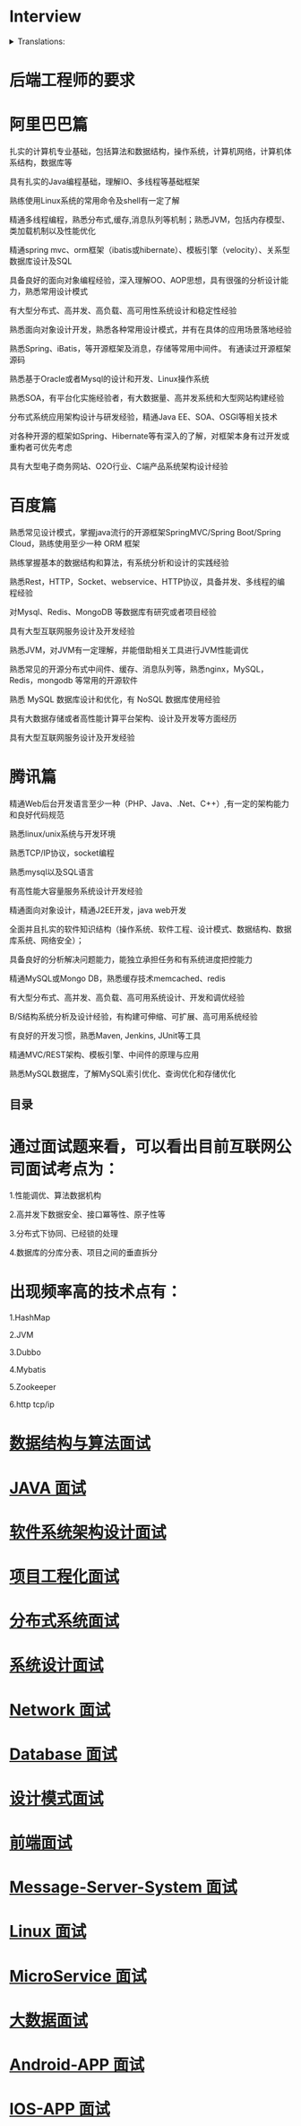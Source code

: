 # Interview

<details>
<summary>Translations:</summary>

- [中文版本](translations/README-cn.md)
- [Tiếng Việt - Vietnamese](translations/README-vi.md)
- [Español](translations/README-es.md)
- [Português Brasileiro](translations/README-ptbr.md)
`this`
</details>

#  后端工程师的要求

# 阿里巴巴篇

扎实的计算机专业基础，包括算法和数据结构，操作系统，计算机网络，计算机体系结构，数据库等

具有扎实的Java编程基础，理解IO、多线程等基础框架

熟练使用Linux系统的常用命令及shell有一定了解

精通多线程编程，熟悉分布式,缓存,消息队列等机制；熟悉JVM，包括内存模型、类加载机制以及性能优化

精通spring mvc、orm框架（ibatis或hibernate）、模板引擎（velocity）、关系型数据库设计及SQL

具备良好的面向对象编程经验，深入理解OO、AOP思想，具有很强的分析设计能力，熟悉常用设计模式

有大型分布式、高并发、高负载、高可用性系统设计和稳定性经验

熟悉面向对象设计开发，熟悉各种常用设计模式，并有在具体的应用场景落地经验

熟悉Spring、iBatis，等开源框架及消息，存储等常用中间件。 有通读过开源框架源码

熟悉基于Oracle或者Mysql的设计和开发、Linux操作系统

熟悉SOA，有平台化实施经验者，有大数据量、高并发系统和大型网站构建经验

分布式系统应用架构设计与研发经验，精通Java EE、SOA、OSGI等相关技术

对各种开源的框架如Spring、Hibernate等有深入的了解，对框架本身有过开发或重构者可优先考虑

具有大型电子商务网站、O2O行业、C端产品系统架构设计经验

# 百度篇

熟悉常见设计模式，掌握java流行的开源框架SpringMVC/Spring Boot/Spring Cloud，熟练使用至少一种 ORM 框架

熟练掌握基本的数据结构和算法，有系统分析和设计的实践经验

熟悉Rest，HTTP，Socket、webservice、HTTP协议，具备并发、多线程的编程经验

对Mysql、Redis、MongoDB 等数据库有研究或者项目经验

具有大型互联网服务设计及开发经验

熟悉JVM，对JVM有一定理解，并能借助相关工具进行JVM性能调优

熟悉常见的开源分布式中间件、缓存、消息队列等，熟悉nginx，MySQL，Redis，mongodb 等常用的开源软件

熟悉 MySQL 数据库设计和优化，有 NoSQL 数据库使用经验

具有大数据存储或者高性能计算平台架构、设计及开发等方面经历

具有大型互联网服务设计及开发经验

# 腾讯篇

精通Web后台开发语言至少一种（PHP、Java、.Net、C++）,有一定的架构能力和良好代码规范

熟悉linux/unix系统与开发环境

熟悉TCP/IP协议，socket编程

熟悉mysql以及SQL语言

有高性能大容量服务系统设计开发经验

精通面向对象设计，精通J2EE开发，java web开发

全面并且扎实的软件知识结构（操作系统、软件工程、设计模式、数据结构、数据库系统、网络安全）；

具备良好的分析解决问题能力，能独立承担任务和有系统进度把控能力

精通MySQL或Mongo DB，熟悉缓存技术memcached、redis

有大型分布式、高并发、高负载、高可用系统设计、开发和调优经验

B/S结构系统分析及设计经验，有构建可伸缩、可扩展、高可用系统经验

有良好的开发习惯，熟悉Maven, Jenkins, JUnit等工具

精通MVC/REST架构、模板引擎、中间件的原理与应用

熟悉MySQL数据库，了解MySQL索引优化、查询优化和存储优化



目录
---
# 通过面试题来看，可以看出目前互联网公司面试考点为：

1.性能调优、算法数据机构

2.高并发下数据安全、接口冪等性、原子性等

3.分布式下协同、已经锁的处理

4.数据库的分库分表、项目之间的垂直拆分

# 出现频率高的技术点有：

1.HashMap

2.JVM

3.Dubbo

4.Mybatis

5.Zookeeper

6.http tcp/ip



# [数据结构与算法面试](https://github.com/stevenli91748/Data-Structure-and-Algorithmic/blob/master/README.md)

# [JAVA 面试](https://github.com/stevenli91748/JAVA-Architecture/tree/master/Interview)

# [软件系统架构设计面试](https://github.com/stevenli91748/Software-Architecture-Design/tree/master/Interview)

# [项目工程化面试](https://github.com/stevenli91748/Engineering-special/blob/master/Interview.md)

# [分布式系统面试](https://github.com/stevenli91748/Distributed-System/tree/master/Interview)

# [系统设计面试](https://github.com/stevenli91748/System-Design/blob/master/Interview.md)

# [Network 面试](https://github.com/stevenli91748/Network/blob/master/Interview.md)

# [Database 面试](https://github.com/stevenli91748/Database/blob/master/Interview.md)

# [设计模式面试](https://github.com/stevenli91748/Design-Patterns/blob/master/Interview.md)

# [前端面试](https://github.com/stevenli91748/Frontend/blob/master/Interview.md)

# [Message-Server-System 面试](https://github.com/stevenli91748/Message-Server-System/blob/master/Interview.md)

# [Linux 面试](https://github.com/stevenli91748/Linux/blob/master/interview.md)

# [MicroService 面试](https://github.com/stevenli91748/MicroService/blob/master/interview.md)

# [大数据面试](https://github.com/stevenli91748/Big-Data/blob/master/interview.md)

# [Android-APP 面试](https://github.com/stevenli91748/Android-APP/blob/master/interview.md)

# [IOS-APP 面试](https://github.com/stevenli91748/IOS-APP/blob/master/interview.md)
